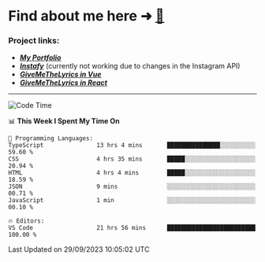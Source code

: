 # Find about me here ➜ [🧑](https://pauabella.dev)

### Project links:
- ***[My Portfolio](https://pauabella.dev)***
- ***[Instafy](https://instafy.me)*** (currently not working due to changes in the Instagram API)
- ***[GiveMeTheLyrics in Vue](https://lyrics.pauabella.dev)***
- ***[GiveMeTheLyrics in React](https://pauabella.dev/GiveMeTheLyrics)***

---
<!--START_SECTION:waka-->
![Code Time](http://img.shields.io/badge/Code%20Time-2%2C500%20hrs%2040%20mins-blue)

📊 **This Week I Spent My Time On** 

```text
💬 Programming Languages: 
TypeScript               13 hrs 4 mins       ███████████████░░░░░░░░░░   59.60 % 
CSS                      4 hrs 35 mins       █████░░░░░░░░░░░░░░░░░░░░   20.94 % 
HTML                     4 hrs 4 mins        █████░░░░░░░░░░░░░░░░░░░░   18.59 % 
JSON                     9 mins              ░░░░░░░░░░░░░░░░░░░░░░░░░   00.71 % 
JavaScript               1 min               ░░░░░░░░░░░░░░░░░░░░░░░░░   00.10 % 

🔥 Editors: 
VS Code                  21 hrs 56 mins      █████████████████████████   100.00 % 
```


 Last Updated on 29/09/2023 10:05:02 UTC
<!--END_SECTION:waka-->
